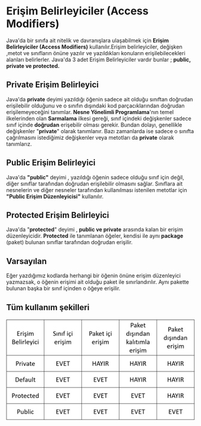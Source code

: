 # Erişim Belirleyiciler (Access Modifiers) #

Java'da bir sınıfa ait nitelik ve davranışlara ulaşabilmek için **Erişim Belirleyiciler (Access Modifiers)** kullanılır.Erişim belirleyiciler, değişken ,metot ve sınıfların önüne yazılır ve yazıldıkları konuların erişilebilecekleri alanları belirlerler. Java'da 3 adet Erişim Belirleyiciler vardır bunlar ; **public, private ve protected.**

## Private Erişim Belirleyici

Java'da **private** deyimi yazıldığı öğenin sadece ait olduğu sınıftan doğrudan erişilebilir olduğunu ve o sınıfın dışındaki kod parçacıklarından doğrudan erişilemeyeceğini tanımlar. **Nesne Yönelimli Programlama**'nın temel ilkelerinden olan **Sarmalama** ilkesi gereği, sınıf içindeki değişkenler sadece sınıf içinde **doğrudan** erişebilir olması gerekir. Bundan dolayı, genellikle değişkenler "**private**" olarak tanımlanır. Bazı zamanlarda ise sadece o sınıfta çağrılmasını istediğimiz değişkenler veya metotları da **private** olarak tanımlarız.

## Public Erişim Belirleyici

Java'da **"public"** deyimi , yazıldığı öğenin sadece olduğu sınıf için değil, diğer sınıflar tarafından doğrudan erişilebilir olmasını sağlar. Sınıflara ait nesnelerin ve diğer nesneler tarafından kullanılması istenilen metotlar için **"Public Erişim Düzenleyicisi"** kullanılır.

## Protected Erişim Belirleyici

Java'da "**protected**" deyimi , **public ve private** arasında kalan bir erişim düzenleyicidir. **Protected** ile tanımlanan öğeler, kendisi ile aynı **package** (paket) bulunan sınıflar tarafından doğrudan erişilir.

## Varsayılan

Eğer yazdığımız kodlarda herhangi bir öğenin önüne erişim düzenleyici yazmazsak, o öğenin erişimi ait olduğu paket ile sınırlandırılır. Aynı pakette bulunan başka bir sınıf içinden o öğeye erişilir.

## Tüm kullanım şekilleri

![](https://raw.githubusercontent.com/Kodluyoruz/taskforce/main/java102/access-modifier/figures/access.jpg)
